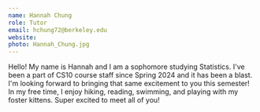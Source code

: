 ```yaml
---
name: Hannah Chung
role: Tutor
email: hchung72@berkeley.edu
website: 
photo: Hannah_Chung.jpg
---
```

Hello! My name is Hannah and I am a sophomore studying Statistics. I've been a part of CS10 course staff since Spring 2024 and it has been a blast. I'm looking forward to bringing that same excitement to you this semester! In my free time, I enjoy hiking, reading, swimming, and playing with my foster kittens. Super excited to meet all of you!
